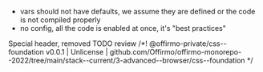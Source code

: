 
* vars should not have defaults, we assume they are defined or the code is not compiled properly
* no config, all the code is enabled at once, it's "best practices"

Special header, removed TODO review
/*! @offirmo-private/css--foundation v0.0.1 | Unlicense | github.com/Offirmo/offirmo-monorepo--2022/tree/main/stack--current/3-advanced--browser/css--foundation */
